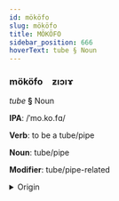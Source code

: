 ```yaml
---
id: mököfo
slug: mököfo
title: MÖKÖFO
sidebar_position: 666
hoverText: tube § Noun
---
```


### mököfo&emsp;<span kind="abugida">ƶıɔıɤ</span>

*tube* **§** Noun

**IPA**: /ˈmo.ko.fɑ/

**Verb**: to be a tube/pipe

**Noun**: tube/pipe

**Modifier**: tube/pipe-related

<details>
    <summary>Origin</summary>
    Zimakani mokova /mokova/<br/>
    <em>Trans-New Guinea Language Family</em>
</details>